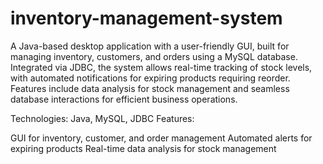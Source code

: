# inventory-management-system

A Java-based desktop application with a user-friendly GUI, built for managing inventory, customers, and orders using a MySQL database. Integrated via JDBC, the system allows real-time tracking of stock levels, with automated notifications for expiring products requiring reorder. Features include data analysis for stock management and seamless database interactions for efficient business operations.

Technologies: Java, MySQL, JDBC
Features:

GUI for inventory, customer, and order management
Automated alerts for expiring products
Real-time data analysis for stock management

